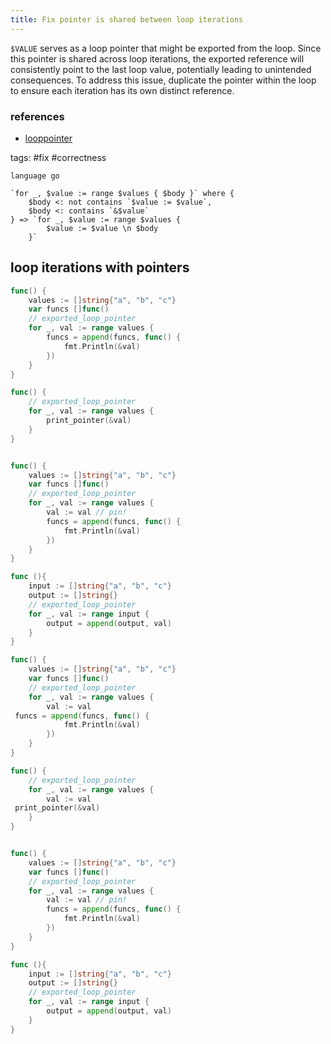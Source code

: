 ```yaml
---
title: Fix pointer is shared between loop iterations
---
```


`$VALUE` serves as a loop pointer that might be exported from the loop. Since this pointer is shared across loop iterations, the exported reference will consistently point to the last loop value, potentially leading to unintended consequences. To address this issue, duplicate the pointer within the loop to ensure each iteration has its own distinct reference.

### references

- [looppointer](https://github.com/kyoh86/looppointer)

tags: #fix #correctness

```grit
language go

`for _, $value := range $values { $body }` where {
    $body <: not contains `$value := $value`,
    $body <: contains `&$value`
} => `for _, $value := range $values { 
        $value := $value \n $body 
    }`
```

## loop iterations with pointers

```go
func() {
    values := []string{"a", "b", "c"}
    var funcs []func()
    // exported_loop_pointer
    for _, val := range values {
        funcs = append(funcs, func() {
            fmt.Println(&val)
        })
    }
}

func() {
    // exported_loop_pointer
    for _, val := range values {
        print_pointer(&val)
    }
}


func() {
    values := []string{"a", "b", "c"}
    var funcs []func()
    // exported_loop_pointer
    for _, val := range values {
        val := val // pin!
        funcs = append(funcs, func() {
            fmt.Println(&val)
        })
    }
}

func (){
	input := []string{"a", "b", "c"}
	output := []string{}
    // exported_loop_pointer
	for _, val := range input {
		output = append(output, val)
	}
}
```

```go
func() {
    values := []string{"a", "b", "c"}
    var funcs []func()
    // exported_loop_pointer
    for _, val := range values { 
        val := val 
 funcs = append(funcs, func() {
            fmt.Println(&val)
        }) 
    }
}

func() {
    // exported_loop_pointer
    for _, val := range values { 
        val := val 
 print_pointer(&val) 
    }
}


func() {
    values := []string{"a", "b", "c"}
    var funcs []func()
    // exported_loop_pointer
    for _, val := range values {
        val := val // pin!
        funcs = append(funcs, func() {
            fmt.Println(&val)
        })
    }
}

func (){
	input := []string{"a", "b", "c"}
	output := []string{}
    // exported_loop_pointer
	for _, val := range input {
		output = append(output, val)
	}
}
```